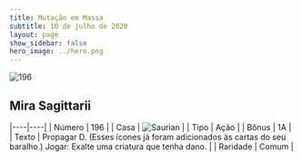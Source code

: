 ```yaml
---
title: Mutação em Massa
subtitle: 10 de julho de 2020
layout: page
show_sidebar: false
hero_image: ../hero.png
---
```


![196](https://cdn.keyforgegame.com/media/card_front/pt/479_196_86HWRJ97W8VG_pt.png)

## Mira Sagittarii

|----|----|
| Número | 196 |
| Casa | ![Saurian](https://archonarcana.com/images/thumb/9/9e/Saurian_P.png/22px-Saurian_P.png "Sauro") |
| Tipo | Ação |
| Bônus | 1A |
| Texto | Propagar D. (Esses ícones já foram adicionados às cartas do seu baralho.) Jogar: Exalte uma criatura que tenha dano. |
| Raridade | Comum |
